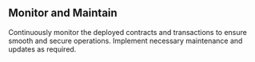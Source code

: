 ## Monitor and Maintain

Continuously monitor the deployed contracts and transactions to ensure smooth and secure operations. Implement necessary maintenance and updates as required.